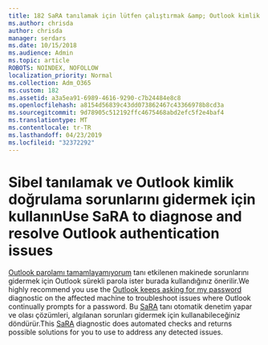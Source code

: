 ```yaml
---
title: 182 SaRA tanılamak için lütfen çalıştırmak &amp; Outlook kimlik doğrulaması sorunlarını çözme
ms.author: chrisda
author: chrisda
manager: serdars
ms.date: 10/15/2018
ms.audience: Admin
ms.topic: article
ROBOTS: NOINDEX, NOFOLLOW
localization_priority: Normal
ms.collection: Adm_O365
ms.custom: 182
ms.assetid: a3a5ea91-6989-4616-9290-c7b24484e8c8
ms.openlocfilehash: a8154d56839c43dd073862467c43366978b8cd3a
ms.sourcegitcommit: 9d78905c512192ffc4675468abd2efc5f2e4baf4
ms.translationtype: MT
ms.contentlocale: tr-TR
ms.lasthandoff: 04/23/2019
ms.locfileid: "32372292"
---
```

# <a name="use-sara-to-diagnose-and-resolve-outlook-authentication-issues"></a><span data-ttu-id="db4ac-102">Sibel tanılamak ve Outlook kimlik doğrulama sorunlarını gidermek için kullanın</span><span class="sxs-lookup"><span data-stu-id="db4ac-102">Use SaRA to diagnose and resolve Outlook authentication issues</span></span>

<span data-ttu-id="db4ac-103">[Outlook parolamı tamamlayamıyorum](https://aka.ms/SaRA-OutlookPwdPrompt-Alchemy) tanı etkilenen makinede sorunlarını gidermek için Outlook sürekli parola ister burada kullandığınız önerilir.</span><span class="sxs-lookup"><span data-stu-id="db4ac-103">We highly recommend you use the [Outlook keeps asking for my password](https://aka.ms/SaRA-OutlookPwdPrompt-Alchemy) diagnostic on the affected machine to troubleshoot issues where Outlook continually prompts for a password.</span></span> <span data-ttu-id="db4ac-104">Bu [SaRA](https://diagnostics.office.com/#/) tanı otomatik denetim yapar ve olası çözümleri, algılanan sorunları gidermek için kullanabileceğiniz döndürür.</span><span class="sxs-lookup"><span data-stu-id="db4ac-104">This [SaRA](https://diagnostics.office.com/#/) diagnostic does automated checks and returns possible solutions for you to use to address any detected issues.</span></span>
